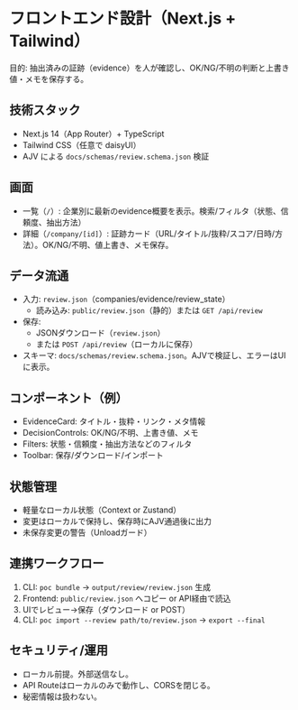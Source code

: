 # フロントエンド設計（Next.js + Tailwind）

目的: 抽出済みの証跡（evidence）を人が確認し、OK/NG/不明の判断と上書き値・メモを保存する。

## 技術スタック
- Next.js 14（App Router）+ TypeScript
- Tailwind CSS（任意で daisyUI）
- AJV による `docs/schemas/review.schema.json` 検証

## 画面
- 一覧（`/`）: 企業別に最新のevidence概要を表示。検索/フィルタ（状態、信頼度、抽出方法）
- 詳細（`/company/[id]`）: 証跡カード（URL/タイトル/抜粋/スコア/日時/方法）。OK/NG/不明、値上書き、メモ保存。

## データ流通
- 入力: `review.json`（companies/evidence/review_state）
  - 読み込み: `public/review.json`（静的）または `GET /api/review`
- 保存:
  - JSONダウンロード（`review.json`）
  - または `POST /api/review`（ローカルに保存）
- スキーマ: `docs/schemas/review.schema.json`。AJVで検証し、エラーはUIに表示。

## コンポーネント（例）
- EvidenceCard: タイトル・抜粋・リンク・メタ情報
- DecisionControls: OK/NG/不明、上書き値、メモ
- Filters: 状態・信頼度・抽出方法などのフィルタ
- Toolbar: 保存/ダウンロード/インポート

## 状態管理
- 軽量なローカル状態（Context or Zustand）
- 変更はローカルで保持し、保存時にAJV通過後に出力
- 未保存変更の警告（Unloadガード）

## 連携ワークフロー
1) CLI: `poc bundle` → `output/review/review.json` 生成
2) Frontend: `public/review.json` へコピー or API経由で読込
3) UIでレビュー→保存（ダウンロード or POST）
4) CLI: `poc import --review path/to/review.json` → `export --final`

## セキュリティ/運用
- ローカル前提。外部送信なし。
- API Routeはローカルのみで動作し、CORSを閉じる。
- 秘密情報は扱わない。
